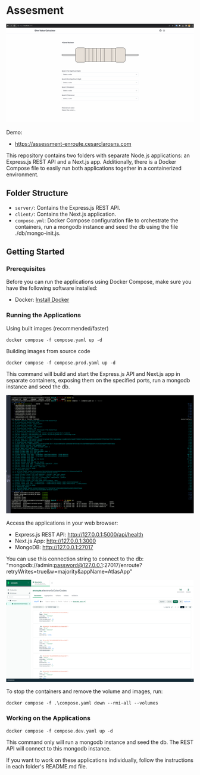 # Assesment

![App](/media/images/app.gif)

Demo:

- https://assessment-enroute.cesarclarosns.com

This repository contains two folders with separate Node.js applications: an Express.js REST API and a Next.js app. Additionally, there is a Docker Compose file to easily run both applications together in a containerized environment.

## Folder Structure

- `server/`: Contains the Express.js REST API.
- `client/`: Contains the Next.js application.
- `compose.yml`: Docker Compose configuration file to orchestrate the containers, run a mongodb instance and seed the db using the file ./db/mongo-init.js.

## Getting Started

### Prerequisites

Before you can run the applications using Docker Compose, make sure you have the following software installed:

- Docker: [Install Docker](https://docs.docker.com/get-docker/)

### Running the Applications

Using built images (recommended/faster)

```
docker compose -f compose.yaml up -d
```

Building images from source code

```
docker compose -f compose.prod.yaml up -d
```

This command will build and start the Express.js API and Next.js app in separate containers, exposing them on the specified ports, run a mongodb instance and seed the db.

![Running app](/media/images/running_app.png)

Access the applications in your web browser:

- Express.js REST API: http://127.0.0.1:5000/api/health
- Next.js App: http://127.0.0.1:3000
- MongoDB: http://127.0.0.1:27017

You can use this connection string to connect to the db: "mongodb://admin:password@127.0.0.1:27017/enroute?retryWrites=true&w=majority&appName=AtlasApp"

![Database](/media/images/db.png)

To stop the containers and remove the volume and images, run:

```
docker compose -f .\compose.yaml down --rmi-all --volumes
```

### Working on the Applications

```
docker compose -f compose.dev.yaml up -d
```

This command only will run a mongodb instance and seed the db. The REST API will connect to this mongodb instance.

If you want to work on these applications individually, follow the instructions in each folder's README.md file.
